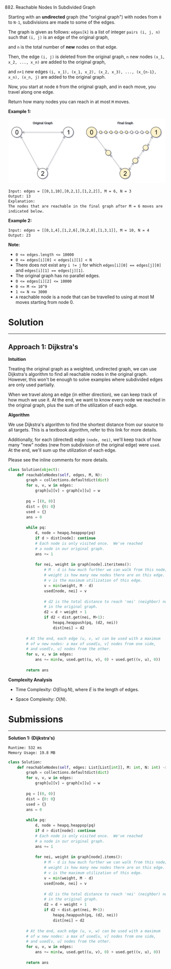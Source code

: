 882. Reachable Nodes In Subdivided Graph

Starting with an **undirected** graph (the "original graph") with nodes from `0` to `N-1`, subdivisions are made to some of the edges.

The graph is given as follows: `edges[k]` is a list of integer `pairs (i, j, n)` such that `(i, j)` is an edge of the original graph,

and `n` is the total number of **new** nodes on that edge. 

Then, the edge `(i, j)` is deleted from the original graph, `n` new nodes `(x_1, x_2, ..., x_n)` are added to the original graph,

and `n+1` new edges `(i, x_1), (x_1, x_2), (x_2, x_3), ..., (x_{n-1}, x_n), (x_n, j)` are added to the original graph.

Now, you start at node `0` from the original graph, and in each move, you travel along one edge. 

Return how many nodes you can reach in at most `M` moves.

 

**Example 1:**

![882_origfinal.png](img/882_origfinal.png)
```
Input: edges = [[0,1,10],[0,2,1],[1,2,2]], M = 6, N = 3
Output: 13
Explanation: 
The nodes that are reachable in the final graph after M = 6 moves are indicated below.
```

**Example 2:**
```
Input: edges = [[0,1,4],[1,2,6],[0,2,8],[1,3,1]], M = 10, N = 4
Output: 23
```

**Note:**

* `0 <= edges.length <= 10000`
* `0 <= edges[i][0] < edges[i][1] < N`
* There does not exist any `i != j` for which `edges[i][0] == edges[j][0]` and `edges[i][1] == edges[j][1]`.
* The original graph has no parallel edges.
* `0 <= edges[i][2] <= 10000`
* `0 <= M <= 10^9`
* `1 <= N <= 3000`
* `A` reachable node is a node that can be travelled to using at most M moves starting from node 0.

# Solution
---
## Approach 1: Dijkstra's
**Intuition**

Treating the original graph as a weighted, undirected graph, we can use Dijkstra's algorithm to find all reachable nodes in the original graph. However, this won't be enough to solve examples where subdivided edges are only used partially.

When we travel along an edge (in either direction), we can keep track of how much we use it. At the end, we want to know every node we reached in the original graph, plus the sum of the utilization of each edge.

**Algorithm**

We use Dijkstra's algorithm to find the shortest distance from our source to all targets. This is a textbook algorithm, refer to this link for more details.

Additionally, for each (directed) edge `(node, nei)`, we'll keep track of how many "new" nodes (new from subdivision of the original edge) were `used`. At the end, we'll sum up the utilization of each edge.

Please see the inline comments for more details.

```python
class Solution(object):
    def reachableNodes(self, edges, M, N):
        graph = collections.defaultdict(dict)
        for u, v, w in edges:
            graph[u][v] = graph[v][u] = w

        pq = [(0, 0)]
        dist = {0: 0}
        used = {}
        ans = 0

        while pq:
            d, node = heapq.heappop(pq)
            if d > dist[node]: continue
            # Each node is only visited once.  We've reached
            # a node in our original graph.
            ans += 1

            for nei, weight in graph[node].iteritems():
                # M - d is how much further we can walk from this node;
                # weight is how many new nodes there are on this edge.
                # v is the maximum utilization of this edge.
                v = min(weight, M - d)
                used[node, nei] = v

                # d2 is the total distance to reach 'nei' (neighbor) node
                # in the original graph.
                d2 = d + weight + 1
                if d2 < dist.get(nei, M+1):
                    heapq.heappush(pq, (d2, nei))
                    dist[nei] = d2

        # At the end, each edge (u, v, w) can be used with a maximum
        # of w new nodes: a max of used[u, v] nodes from one side,
        # and used[v, u] nodes from the other.
        for u, v, w in edges:
            ans += min(w, used.get((u, v), 0) + used.get((v, u), 0))

        return ans
```

**Complexity Analysis**

* Time Complexity: $O(E \log N)$, where $E$ is the length of edges.

* Space Complexity: $O(N)$.

# Submissions
---
**Solution 1: (Dijkstra's)**
```
Runtime: 532 ms
Memory Usage: 19.8 MB
```
```python
class Solution:
    def reachableNodes(self, edges: List[List[int]], M: int, N: int) -> int:
        graph = collections.defaultdict(dict)
        for u, v, w in edges:
            graph[u][v] = graph[v][u] = w

        pq = [(0, 0)]
        dist = {0: 0}
        used = {}
        ans = 0

        while pq:
            d, node = heapq.heappop(pq)
            if d > dist[node]: continue
            # Each node is only visited once.  We've reached
            # a node in our original graph.
            ans += 1

            for nei, weight in graph[node].items():
                # M - d is how much further we can walk from this node;
                # weight is how many new nodes there are on this edge.
                # v is the maximum utilization of this edge.
                v = min(weight, M - d)
                used[node, nei] = v

                # d2 is the total distance to reach 'nei' (neighbor) node
                # in the original graph.
                d2 = d + weight + 1
                if d2 < dist.get(nei, M+1):
                    heapq.heappush(pq, (d2, nei))
                    dist[nei] = d2

        # At the end, each edge (u, v, w) can be used with a maximum
        # of w new nodes: a max of used[u, v] nodes from one side,
        # and used[v, u] nodes from the other.
        for u, v, w in edges:
            ans += min(w, used.get((u, v), 0) + used.get((v, u), 0))

        return ans
```